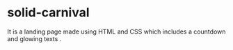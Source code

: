 # solid-carnival
It is a landing page made using HTML and CSS which includes a countdown and glowing texts .
